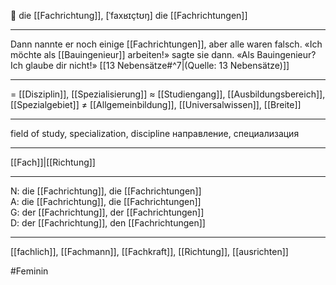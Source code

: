 🔴 die [[Fachrichtung]], [ˈfaxʁɪçtʊŋ]
die [[Fachrichtungen]]

---
Dann nannte er noch einige [[Fachrichtungen]], aber alle waren falsch.
«Ich möchte als [[Bauingenieur]] arbeiten!» sagte sie dann. «Als Bauingenieur? Ich glaube dir nicht!» [[13 Nebensätze#^7|(Quelle: 13 Nebensätze)]] 


---
= [[Disziplin]], [[Spezialisierung]]
≈ [[Studiengang]], [[Ausbildungsbereich]], [[Spezialgebiet]]
≠ [[Allgemeinbildung]], [[Universalwissen]], [[Breite]]

---
field of study, specialization, discipline
направление, специализация

---
[[Fach]]|[[Richtung]]

---
N: die [[Fachrichtung]], die [[Fachrichtungen]]  
A: die [[Fachrichtung]], die [[Fachrichtungen]]  
G: der [[Fachrichtung]], der [[Fachrichtungen]]  
D: der [[Fachrichtung]], den [[Fachrichtungen]]  

---
[[fachlich]], [[Fachmann]], [[Fachkraft]], [[Richtung]], [[ausrichten]]

#Feminin 

